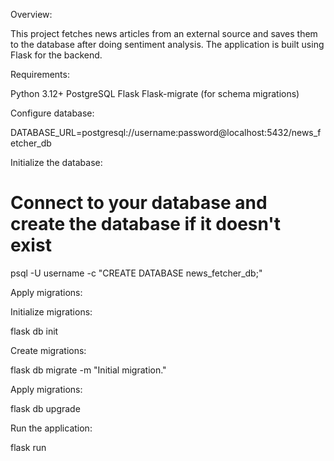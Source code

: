 Overview:

This project fetches news articles from an external source and saves them to the database after doing sentiment analysis. The application is built using Flask for the backend.

Requirements:

Python 3.12+
PostgreSQL
Flask
Flask-migrate (for schema migrations)

Configure database:

DATABASE_URL=postgresql://username:password@localhost:5432/news_fetcher_db

Initialize the database:

# Connect to your database and create the database if it doesn't exist
psql -U username -c "CREATE DATABASE news_fetcher_db;"

Apply migrations:

Initialize migrations:

flask db init

Create migrations:

flask db migrate -m "Initial migration."

Apply migrations:

flask db upgrade

Run the application:

flask run

